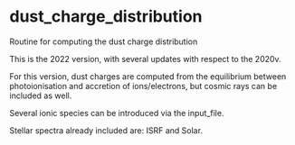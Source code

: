 # dust_charge_distribution
Routine for computing the dust charge distribution


This is the 2022 version, with several updates with respect to the 2020v.


For this version, dust charges are computed from the equilibrium
between photoionisation and accretion of ions/electrons, but cosmic rays can
be included as well.

Several ionic species can be introduced via the input_file.

Stellar spectra already included are: ISRF and Solar.

